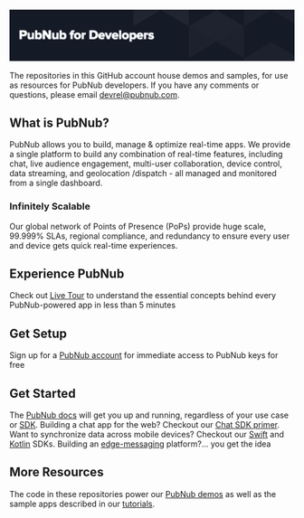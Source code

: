 ![PubNub Developers](https://github.com/pubnubdevelopers/.github/blob/main/profile/banner.png) 

The repositories in this GitHub account house demos and samples, for use as resources for PubNub developers.  If you have any comments or questions, please email [devrel@pubnub.com](devrel@pubnub.com).

## What is PubNub? 

PubNub allows you to build, manage & optimize real-time apps.  We provide a single platform to build any combination of real-time features, including chat, live audience engagement, multi-user collaboration, device control, data streaming, and geolocation /dispatch - all managed and monitored from a single dashboard.

### Infinitely Scalable

Our global network of Points of Presence (PoPs) provide huge scale, 99.999% SLAs, regional compliance, and redundancy to ensure every user and device gets quick real-time experiences.

## Experience PubNub

Check out [Live Tour](https://www.pubnub.com/tour/introduction/) to understand the essential concepts behind every PubNub-powered app in less than 5 minutes

## Get Setup

Sign up for a [PubNub account](https://admin.pubnub.com/signup/) for immediate access to PubNub keys for free

## Get Started

The [PubNub docs](https://www.pubnub.com/docs) will get you up and running, regardless of your use case or [SDK](https://www.pubnub.com/docs/sdks).  Building a chat app for the web?  Checkout our [Chat SDK primer](https://www.pubnub.com/docs/chat/chat-sdk/overview). Want to synchronize data across mobile devices?  Checkout our [Swift](https://www.pubnub.com/docs/sdks/swift) and [Kotlin](https://www.pubnub.com/docs/sdks/kotlin) SDKs.  Building an [edge-messaging](https://www.pubnub.com/solutions/edge-messaging/) platform?... you get the idea

## More Resources

The code in these repositories power our [PubNub demos](https://www.pubnub.com/demos/) as well as the sample apps described in our [tutorials](https://www.pubnub.com/tutorials/). 